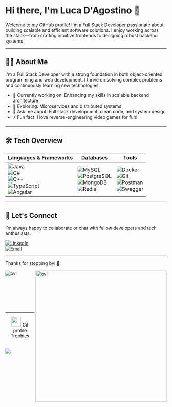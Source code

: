 # Hi there, I'm Luca D'Agostino 👋

Welcome to my GitHub profile! I'm a Full Stack Developer passionate about building scalable and efficient software solutions. I enjoy working across the stack—from crafting intuitive frontends to designing robust backend systems.

---

## 🧑‍💻 About Me

I'm a Full Stack Developer with a strong foundation in both object-oriented programming and web development. I thrive on solving complex problems and continuously learning new technologies.

- 🔭 Currently working on: Enhancing my skills in scalable backend architecture
- 🌱 Exploring: Microservices and distributed systems
- 💬 Ask me about: Full stack development, clean code, and system design
- ⚡ Fun fact: I love reverse-engineering video games for fun!

---

## 🛠️ Tech Overview

| **Languages & Frameworks** | **Databases** | **Tools** |
|----------------------------|---------------|-----------|
| ![Java](https://img.shields.io/badge/-Java-black?style=flat-square&logo=java) <br> ![C#](https://img.shields.io/badge/-C%23-black?style=flat-square&logo=c-sharp) <br> ![C++](https://img.shields.io/badge/-C++-black?style=flat-square&logo=c%2B%2B) <br> ![TypeScript](https://img.shields.io/badge/-TypeScript-black?style=flat-square&logo=typescript) <br> ![Angular](https://img.shields.io/badge/-Angular-black?style=flat-square&logo=angular) | ![MySQL](https://img.shields.io/badge/-MySQL-black?style=flat-square&logo=mysql) <br> ![PostgreSQL](https://img.shields.io/badge/-PostgreSQL-black?style=flat-square&logo=postgresql) <br> ![MongoDB](https://img.shields.io/badge/-MongoDB-black?style=flat-square&logo=mongodb) <br> ![Redis](https://img.shields.io/badge/-Redis-black?style=flat-square&logo=redis) | ![Docker](https://img.shields.io/badge/-Docker-black?style=flat-square&logo=docker) <br> ![Git](https://img.shields.io/badge/-Git-black?style=flat-square&logo=git) <br> ![Postman](https://img.shields.io/badge/-Postman-black?style=flat-square&logo=postman) <br> ![Swagger](https://img.shields.io/badge/-Swagger-black?style=flat-square&logo=swagger) |

---

## 🤝 Let's Connect

I’m always happy to collaborate or chat with fellow developers and tech enthusiasts.

[![LinkedIn](https://img.shields.io/badge/-LinkedIn-blue?style=flat-square&logo=linkedin)](https://www.linkedin.com/in/your-profile)  
[![Email](https://img.shields.io/badge/-Email-black?style=flat-square&logo=gmail)](mailto:youremail@example.com)

---

Thanks for stopping by! 🚀



<p><img align="left" src="https://github-readme-stats.vercel.app/api/top-langs?username=QuantumLuke&show_icons=true&locale=en&layout=compact&theme=chartreuse-dark" alt="ovi" /></p>
<p>&nbsp;<img align="right" src="https://github-readme-stats.vercel.app/api?username=QuantumLuke&show_icons=true&locale=en&theme=chartreuse-dark" alt="ovi" width="410" /></p>
<br><br><br><br><br>

<hr>


<p align="center"><img src="https://media.giphy.com/media/QaMcXSekUWx7aogAUr/giphy.gif" width="30" />&nbsp;Git profile Trophies</p><br>
<img src="https://github-profile-trophy.vercel.app/?username=QuantumLuke&theme=juicyfresh&no-bg=true" />

<!---
Lucadago17Dev/Lucadago17Dev is a ✨ special ✨ repository because its `README.md` (this file) appears on your GitHub profile.
You can click the Preview link to take a look at your changes.
--->

